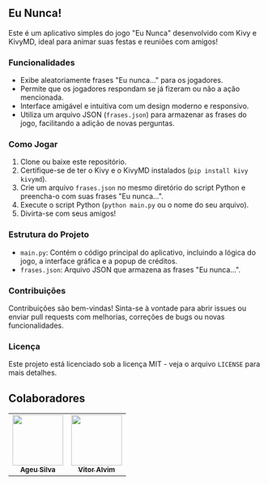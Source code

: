 
## Eu Nunca!

Este é um aplicativo simples do jogo "Eu Nunca" desenvolvido com Kivy e KivyMD, ideal para animar suas festas e reuniões com amigos!

### Funcionalidades

-   Exibe aleatoriamente frases "Eu nunca..." para os jogadores.
-   Permite que os jogadores respondam se já fizeram ou não a ação mencionada.
-   Interface amigável e intuitiva com um design moderno e responsivo.
-   Utiliza um arquivo JSON (`frases.json`) para armazenar as frases do jogo, facilitando a adição de novas perguntas.

### Como Jogar

1.  Clone ou baixe este repositório.
2.  Certifique-se de ter o Kivy e o KivyMD instalados (`pip install kivy kivymd`).
3.  Crie um arquivo `frases.json` no mesmo diretório do script Python e preencha-o com suas frases "Eu nunca...".
4.  Execute o script Python (`python main.py` ou o nome do seu arquivo).
5.  Divirta-se com seus amigos!

### Estrutura do Projeto

-   `main.py`: Contém o código principal do aplicativo, incluindo a lógica do jogo, a interface gráfica e a popup de créditos.
-   `frases.json`: Arquivo JSON que armazena as frases "Eu nunca...".

### Contribuições

Contribuições são bem-vindas! Sinta-se à vontade para abrir issues ou enviar pull requests com melhorias, correções de bugs ou novas funcionalidades.

### Licença

Este projeto está licenciado sob a licença MIT - veja o arquivo `LICENSE` para mais detalhes.


## Colaboradores
<table align="center">
  <tr>
    <td align="center">
      <a href="https://www.linkedin.com/in/ageursilva/">
        <img src="https://github.com/Ageursilva.png" width="100px;"><br />
        <sub><b>Ageu Silva</b></sub>
      </a>
    </td>
    <td align="center">
      <a href="https://www.linkedin.com/in/vitor-alvim-604080319">
        <img src="https://media.licdn.com/dms/image/v2/D4D03AQEL93hazzngUQ/profile-displayphoto-shrink_800_800/profile-displayphoto-shrink_800_800/0/1726180928093?e=1731542400&v=beta&t=iVcPXTvjunD5bleqXIa68GNY5ovqJowzeYGCqjdKgb8" width="100px;"><br />
        <sub><b>Vitor Alvim </b></sub>
      </a>
    </td>
  </tr>
</table>